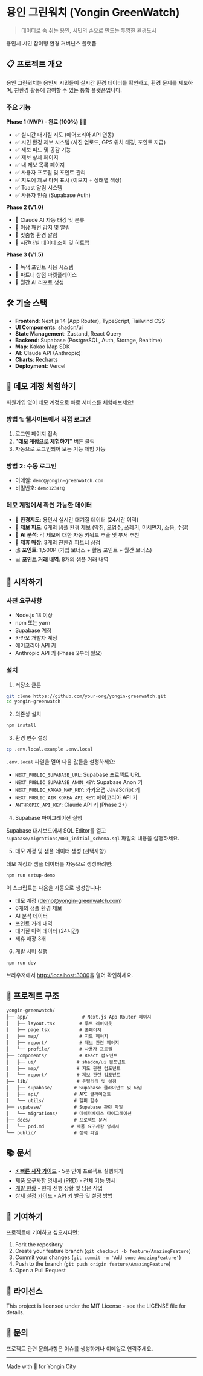 # 용인 그린워치 (Yongin GreenWatch)

> 데이터로 숨 쉬는 용인, 시민의 손으로 만드는 투명한 환경도시

용인시 시민 참여형 환경 거버넌스 플랫폼

## 📋 프로젝트 개요

용인 그린워치는 용인시 시민들이 실시간 환경 데이터를 확인하고, 환경 문제를 제보하며, 친환경 활동에 참여할 수 있는 통합 플랫폼입니다.

### 주요 기능

**Phase 1 (MVP) - 완료 (100%)** 🎉✨
- ✅ 실시간 대기질 지도 (에어코리아 API 연동)
- ✅ 시민 환경 제보 시스템 (사진 업로드, GPS 위치 태깅, 포인트 지급)
- ✅ 제보 피드 및 공감 기능
- ✅ 제보 상세 페이지
- ✅ 내 제보 목록 페이지
- ✅ 사용자 프로필 및 포인트 관리
- ✅ 지도에 제보 마커 표시 (이모지 + 상태별 색상)
- ✅ Toast 알림 시스템
- ✅ 사용자 인증 (Supabase Auth)

**Phase 2 (V1.0)**
- 📅 Claude AI 자동 태깅 및 분류
- 📅 이상 패턴 감지 및 알림
- 📅 맞춤형 환경 알림
- 📅 시간대별 데이터 조회 및 히트맵

**Phase 3 (V1.5)**
- 📅 녹색 포인트 사용 시스템
- 📅 파트너 상점 마켓플레이스
- 📅 월간 AI 리포트 생성

## 🛠 기술 스택

- **Frontend**: Next.js 14 (App Router), TypeScript, Tailwind CSS
- **UI Components**: shadcn/ui
- **State Management**: Zustand, React Query
- **Backend**: Supabase (PostgreSQL, Auth, Storage, Realtime)
- **Map**: Kakao Map SDK
- **AI**: Claude API (Anthropic)
- **Charts**: Recharts
- **Deployment**: Vercel

## 🎯 데모 계정 체험하기

회원가입 없이 데모 계정으로 바로 서비스를 체험해보세요!

### 방법 1: 웹사이트에서 직접 로그인
1. 로그인 페이지 접속
2. **"데모 계정으로 체험하기"** 버튼 클릭
3. 자동으로 로그인되어 모든 기능 체험 가능

### 방법 2: 수동 로그인
- 이메일: `demo@yongin-greenwatch.com`
- 비밀번호: `demo1234!@`

### 데모 계정에서 확인 가능한 데이터
- 📍 **환경지도**: 용인시 실시간 대기질 데이터 (24시간 이력)
- 📝 **제보 피드**: 6개의 샘플 환경 제보 (악취, 오염수, 쓰레기, 미세먼지, 소음, 수질)
- 🤖 **AI 분석**: 각 제보에 대한 자동 키워드 추출 및 부서 추천
- 🏪 **제휴 매장**: 3개의 친환경 파트너 상점
- 💰 **포인트**: 1,500P (가입 보너스 + 활동 포인트 + 월간 보너스)
- 📊 **포인트 거래 내역**: 8개의 샘플 거래 내역

## 🚀 시작하기

### 사전 요구사항

- Node.js 18 이상
- npm 또는 yarn
- Supabase 계정
- 카카오 개발자 계정
- 에어코리아 API 키
- Anthropic API 키 (Phase 2부터 필요)

### 설치

1. 저장소 클론
```bash
git clone https://github.com/your-org/yongin-greenwatch.git
cd yongin-greenwatch
```

2. 의존성 설치
```bash
npm install
```

3. 환경 변수 설정
```bash
cp .env.local.example .env.local
```

`.env.local` 파일을 열어 다음 값들을 설정하세요:
- `NEXT_PUBLIC_SUPABASE_URL`: Supabase 프로젝트 URL
- `NEXT_PUBLIC_SUPABASE_ANON_KEY`: Supabase Anon 키
- `NEXT_PUBLIC_KAKAO_MAP_KEY`: 카카오맵 JavaScript 키
- `NEXT_PUBLIC_AIR_KOREA_API_KEY`: 에어코리아 API 키
- `ANTHROPIC_API_KEY`: Claude API 키 (Phase 2+)

4. Supabase 마이그레이션 실행

Supabase 대시보드에서 SQL Editor를 열고 `supabase/migrations/001_initial_schema.sql` 파일의 내용을 실행하세요.

5. 데모 계정 및 샘플 데이터 생성 (선택사항)

데모 계정과 샘플 데이터를 자동으로 생성하려면:

```bash
npm run setup-demo
```

이 스크립트는 다음을 자동으로 생성합니다:
- 데모 계정 (demo@yongin-greenwatch.com)
- 6개의 샘플 환경 제보
- AI 분석 데이터
- 포인트 거래 내역
- 대기질 이력 데이터 (24시간)
- 제휴 매장 3개

6. 개발 서버 실행
```bash
npm run dev
```

브라우저에서 [http://localhost:3000](http://localhost:3000)을 열어 확인하세요.

## 📁 프로젝트 구조

```
yongin-greenwatch/
├── app/                    # Next.js App Router 페이지
│   ├── layout.tsx         # 루트 레이아웃
│   ├── page.tsx           # 홈페이지
│   ├── map/               # 지도 페이지
│   ├── report/            # 제보 관련 페이지
│   └── profile/           # 사용자 프로필
├── components/            # React 컴포넌트
│   ├── ui/               # shadcn/ui 컴포넌트
│   ├── map/              # 지도 관련 컴포넌트
│   └── report/           # 제보 관련 컴포넌트
├── lib/                  # 유틸리티 및 설정
│   ├── supabase/        # Supabase 클라이언트 및 타입
│   ├── api/             # API 클라이언트
│   └── utils/           # 헬퍼 함수
├── supabase/            # Supabase 관련 파일
│   └── migrations/      # 데이터베이스 마이그레이션
├── docs/                # 프로젝트 문서
│   └── prd.md          # 제품 요구사항 명세서
└── public/              # 정적 파일
```

## 📚 문서

- **[⚡ 빠른 시작 가이드](./docs/setup-quick-guide.md)** - 5분 안에 프로젝트 실행하기
- [제품 요구사항 명세서 (PRD)](./docs/prd.md) - 전체 기능 명세
- [개발 현황](./docs/development-status.md) - 현재 진행 상황 및 남은 작업
- [상세 설정 가이드](./docs/setup-guide.md) - API 키 발급 및 설정 방법

## 🤝 기여하기

프로젝트에 기여하고 싶으시다면:

1. Fork the repository
2. Create your feature branch (`git checkout -b feature/AmazingFeature`)
3. Commit your changes (`git commit -m 'Add some AmazingFeature'`)
4. Push to the branch (`git push origin feature/AmazingFeature`)
5. Open a Pull Request

## 📄 라이선스

This project is licensed under the MIT License - see the LICENSE file for details.

## 📧 문의

프로젝트 관련 문의사항은 이슈를 생성하거나 이메일로 연락주세요.

---

Made with 💚 for Yongin City
